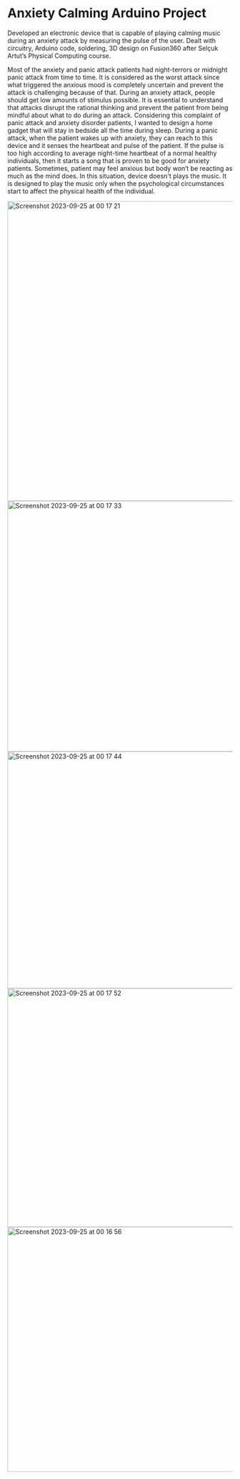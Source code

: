 # Anxiety Calming Arduino Project
 Developed an electronic device that is capable of playing calming music during an anxiety attack by measuring the pulse of the user. Dealt with circuitry, Arduino code, soldering, 3D design on Fusion360 after Selçuk Artut’s Physical Computing course.

 Most of the anxiety and panic attack patients had night-terrors or midnight panic attack from time to time. It is considered as the worst attack since what triggered the anxious mood is completely uncertain and prevent the attack is challenging because of that. During an anxiety attack, people should get low amounts of stimulus possible. It is essential to understand that attacks disrupt the rational thinking and prevent the patient from being
mindful about what to do during an attack.
 Considering this complaint of panic attack and anxiety disorder patients, I wanted to design a home gadget that will stay in bedside all the time during sleep. During a panic
attack, when the patient wakes up with anxiety, they can reach to this device and it senses the heartbeat and pulse of the patient. If the pulse is too high according to average night-time heartbeat of a normal healthy individuals, then it starts a song that is proven to be good for anxiety patients. Sometimes, patient may feel anxious but body won’t be reacting as much as the mind does. In this situation, device doesn't plays the music. It is designed to play the music only when the psychological circumstances start to affect the physical health of the individual.

 
 <img width="671" alt="Screenshot 2023-09-25 at 00 17 21" src="https://github.com/goktuggenckaya/Anxiety-Calming-Arduino-Project/assets/78761093/94d067e0-d278-4a10-9dfa-9dc45637dd03">
<img width="561" alt="Screenshot 2023-09-25 at 00 17 33" src="https://github.com/goktuggenckaya/Anxiety-Calming-Arduino-Project/assets/78761093/17ceffff-f2b8-4ea9-8949-c72e941f405d">
<img width="530" alt="Screenshot 2023-09-25 at 00 17 44" src="https://github.com/goktuggenckaya/Anxiety-Calming-Arduino-Project/assets/78761093/93932091-42ad-4117-bae8-3a41a7af9d01">
<img width="534" alt="Screenshot 2023-09-25 at 00 17 52" src="https://github.com/goktuggenckaya/Anxiety-Calming-Arduino-Project/assets/78761093/307baa66-2b34-414c-af9e-605e93860dd7">
<img width="548" alt="Screenshot 2023-09-25 at 00 16 56" src="https://github.com/goktuggenckaya/Anxiety-Calming-Arduino-Project/assets/78761093/626f2b18-fe4c-4885-8133-7c587c337b79">
